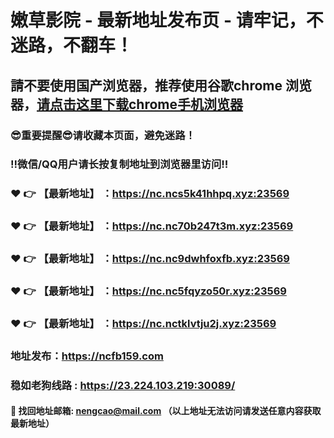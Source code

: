 # 嫩草影院 - 最新地址发布页 - 请牢记，不迷路，不翻车！

## 請不要使用国产浏览器，推荐使用谷歌chrome 浏览器，<a href = "https://www.google.cn/chrome/">请点击这里下载chrome手机浏览器</a>

### :sunglasses:重要提醒:sunglasses:请收藏本页面，避免迷路！
### ‼️微信/QQ用户请长按复制地址到浏览器里访问‼️

### :heart: :point_right: 【最新地址】 ：https://nc.ncs5k41hhpq.xyz:23569
### :heart: :point_right: 【最新地址】 ：https://nc.nc70b247t3m.xyz:23569
### :heart: :point_right: 【最新地址】 ：https://nc.nc9dwhfoxfb.xyz:23569
### :heart: :point_right: 【最新地址】 ：https://nc.nc5fqyzo50r.xyz:23569
### :heart: :point_right: 【最新地址】 ：https://nc.nctklvtju2j.xyz:23569

### 地址发布：https://ncfb159.com
### 稳如老狗线路 : https://23.224.103.219:30089/

#### :e-mail: __找回地址邮箱: nengcao@mail.com （以上地址无法访问请发送任意内容获取最新地址）__
